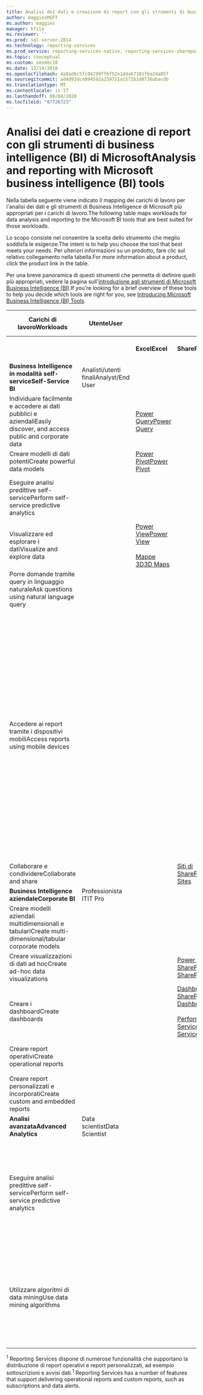 ```yaml
---
title: Analisi dei dati e creazione di report con gli strumenti di business intelligence (BI) di Microsoft
author: maggiesMSFT
ms.author: maggies
manager: kfile
ms.reviewer: ''
ms.prod: sql-server-2014
ms.technology: reporting-services
ms.prod_service: reporting-services-native, reporting-services-sharepoint
ms.topic: conceptual
ms.custom: seodec18
ms.date: 12/14/2018
ms.openlocfilehash: 4a8ad6c5fc04199ffbf52e14da67181f6a2da85f
ms.sourcegitcommit: ad4d92dce894592a259721a1571b1d8736abacdb
ms.translationtype: MT
ms.contentlocale: it-IT
ms.lasthandoff: 08/04/2020
ms.locfileid: "87726723"
---
```

# <a name="analysis-and-reporting-with-microsoft-business-intelligence-bi-tools"></a><span data-ttu-id="58aaa-102">Analisi dei dati e creazione di report con gli strumenti di business intelligence (BI) di Microsoft</span><span class="sxs-lookup"><span data-stu-id="58aaa-102">Analysis and reporting with Microsoft business intelligence (BI) tools</span></span>

  <span data-ttu-id="58aaa-103">Nella tabella seguente viene indicato il mapping dei carichi di lavoro per l'analisi dei dati e gli strumenti di Business Intelligence di Microsoft più appropriati per i carichi di lavoro.</span><span class="sxs-lookup"><span data-stu-id="58aaa-103">The following table maps workloads for data analysis and reporting to the Microsoft BI tools that are best suited for those workloads.</span></span>  
  
 <span data-ttu-id="58aaa-104">Lo scopo consiste nel consentire la scelta dello strumento che meglio soddisfa le esigenze.</span><span class="sxs-lookup"><span data-stu-id="58aaa-104">The intent is to help you choose the tool that best meets your needs.</span></span> <span data-ttu-id="58aaa-105">Per ulteriori informazioni su un prodotto, fare clic sul relativo collegamento nella tabella.</span><span class="sxs-lookup"><span data-stu-id="58aaa-105">For more information about a product, click the product link in the table.</span></span>  
  
 <span data-ttu-id="58aaa-106">Per una breve panoramica di questi strumenti che permetta di definire quelli più appropriati, vedere la pagina sull'[introduzione agli strumenti di Microsoft Business Intelligence (BI)](https://www.digitalvidya.com/blog/introduction-to-microsoft-power-bi/).</span><span class="sxs-lookup"><span data-stu-id="58aaa-106">If you're looking for a brief overview of these tools to help you decide which tools are right for you, see [Introducing Microsoft Business Intelligence (BI) Tools](https://www.digitalvidya.com/blog/introduction-to-microsoft-power-bi/).</span></span>  
  
|<span data-ttu-id="58aaa-107">Carichi di lavoro</span><span class="sxs-lookup"><span data-stu-id="58aaa-107">Workloads</span></span>|<span data-ttu-id="58aaa-108">Utente</span><span class="sxs-lookup"><span data-stu-id="58aaa-108">User</span></span>|||<span data-ttu-id="58aaa-109">Strumenti di Business Intelligence</span><span class="sxs-lookup"><span data-stu-id="58aaa-109">BI Tools</span></span>|||  
|---------------|----------|-|-|--------------|-|-|  
|||<span data-ttu-id="58aaa-110">**Excel**</span><span class="sxs-lookup"><span data-stu-id="58aaa-110">**Excel**</span></span>|<span data-ttu-id="58aaa-111">**SharePoint**</span><span class="sxs-lookup"><span data-stu-id="58aaa-111">**SharePoint**</span></span>|<span data-ttu-id="58aaa-112">**SharePoint Online**</span><span class="sxs-lookup"><span data-stu-id="58aaa-112">**SharePoint Online**</span></span>|<span data-ttu-id="58aaa-113">**Power BI**</span><span class="sxs-lookup"><span data-stu-id="58aaa-113">**Power BI**</span></span>|<span data-ttu-id="58aaa-114">**SQL Server**</span><span class="sxs-lookup"><span data-stu-id="58aaa-114">**SQL Server**</span></span>|  
|<span data-ttu-id="58aaa-115">**Business Intelligence in modalità self-service**</span><span class="sxs-lookup"><span data-stu-id="58aaa-115">**Self-Service BI**</span></span>|<span data-ttu-id="58aaa-116">Analisti/utenti finali</span><span class="sxs-lookup"><span data-stu-id="58aaa-116">Analyst/End User</span></span>||||||  
|<span data-ttu-id="58aaa-117">Individuare facilmente e accedere ai dati pubblici e aziendali</span><span class="sxs-lookup"><span data-stu-id="58aaa-117">Easily discover, and access public and corporate data</span></span>||[<span data-ttu-id="58aaa-118">Power Query</span><span class="sxs-lookup"><span data-stu-id="58aaa-118">Power Query</span></span>](https://go.microsoft.com/fwlink/p/?LinkId=391845)||[<span data-ttu-id="58aaa-119">Azure Data Catalog</span><span class="sxs-lookup"><span data-stu-id="58aaa-119">Azure Data Catalog</span></span>](https://azure.microsoft.com/services/data-catalog/)<br /><br />||  
|<span data-ttu-id="58aaa-120">Creare modelli di dati potenti</span><span class="sxs-lookup"><span data-stu-id="58aaa-120">Create powerful data models</span></span>||[<span data-ttu-id="58aaa-121">Power Pivot</span><span class="sxs-lookup"><span data-stu-id="58aaa-121">Power Pivot</span></span>](https://support.office.com/article/power-pivot-overview-and-learning-f9001958-7901-4caa-ad80-028a6d2432ed?ui=en-US&rs=en-US&ad=US)|||[<span data-ttu-id="58aaa-122">Power BI Desktop</span><span class="sxs-lookup"><span data-stu-id="58aaa-122">Power BI Desktop</span></span>](/power-bi/fundamentals/desktop-get-the-desktop)||  
|<span data-ttu-id="58aaa-123">Eseguire analisi predittive self-service</span><span class="sxs-lookup"><span data-stu-id="58aaa-123">Perform self-service predictive analytics</span></span>||||||[<span data-ttu-id="58aaa-124">Componenti aggiuntivi Data mining per Excel</span><span class="sxs-lookup"><span data-stu-id="58aaa-124">Data Mining Add-Ins for Excel</span></span>](../analysis-services/data-mining-client-for-excel-sql-server-data-mining-add-ins.md)|  
|<span data-ttu-id="58aaa-125">Visualizzare ed esplorare i dati</span><span class="sxs-lookup"><span data-stu-id="58aaa-125">Visualize and explore data</span></span>||[<span data-ttu-id="58aaa-126">Power View</span><span class="sxs-lookup"><span data-stu-id="58aaa-126">Power View</span></span>](https://go.microsoft.com/fwlink/p/?LinkId=391847)<br /><br /> [<span data-ttu-id="58aaa-127">Mappe 3D</span><span class="sxs-lookup"><span data-stu-id="58aaa-127">3D Maps</span></span>](https://support.office.com/article/visualize-your-data-in-3d-maps-ce6b1d5c-4602-4dae-b487-91ec0268e75d)|||||  
|<span data-ttu-id="58aaa-128">Porre domande tramite query in linguaggio naturale</span><span class="sxs-lookup"><span data-stu-id="58aaa-128">Ask questions using natural language query</span></span>|||||[<span data-ttu-id="58aaa-129">D & A</span><span class="sxs-lookup"><span data-stu-id="58aaa-129">Q & A</span></span>](https://docs.microsoft.com/power-bi/consumer/end-user-q-and-a)||  
|<span data-ttu-id="58aaa-130">Accedere ai report tramite i dispositivi mobili</span><span class="sxs-lookup"><span data-stu-id="58aaa-130">Access reports using mobile devices</span></span>||||[<span data-ttu-id="58aaa-131">HTML 5 (supporta la visualizzazione di file <10 MB)</span><span class="sxs-lookup"><span data-stu-id="58aaa-131">HTML 5 (supports viewing <10-MB files)</span></span>](https://go.microsoft.com/fwlink/p/?LinkId=391853)|[<span data-ttu-id="58aaa-132">HTML 5 (supporta la visualizzazione di file <250 MB)</span><span class="sxs-lookup"><span data-stu-id="58aaa-132">HTML 5 (supports viewing <250 MB)</span></span>](https://go.microsoft.com/fwlink/p/?LinkId=391854)<br /><br /> [<span data-ttu-id="58aaa-133">App Power BI per dispositivi mobili su dispositivi iOS</span><span class="sxs-lookup"><span data-stu-id="58aaa-133">Power BI mobile app on iOS devices</span></span>](https://docs.microsoft.com/power-bi/consumer/mobile/mobile-iphone-app-get-started)<br /><br /> [<span data-ttu-id="58aaa-134">App Power BI per dispositivi mobili su dispositivi Android</span><span class="sxs-lookup"><span data-stu-id="58aaa-134">Power BI mobile app on Android devices</span></span>](https://docs.microsoft.com/power-bi/consumer/mobile/mobile-android-app-get-started) <br /><br />[<span data-ttu-id="58aaa-135">App Power BI per dispositivi mobili per Windows 10</span><span class="sxs-lookup"><span data-stu-id="58aaa-135">Power BI mobile app for Windows 10</span></span>](https://docs.microsoft.com/power-bi/consumer/mobile/mobile-windows-10-phone-app-get-started)||  
|<span data-ttu-id="58aaa-136">Collaborare e condividere</span><span class="sxs-lookup"><span data-stu-id="58aaa-136">Collaborate and share</span></span>|||[<span data-ttu-id="58aaa-137">Siti di SharePoint</span><span class="sxs-lookup"><span data-stu-id="58aaa-137">SharePoint Sites</span></span>](https://go.microsoft.com/fwlink/p/?LinkId=391849)|[<span data-ttu-id="58aaa-138">Siti del team SharePoint</span><span class="sxs-lookup"><span data-stu-id="58aaa-138">SharePoint Team Sites</span></span>](https://go.microsoft.com/fwlink/p/?LinkId=391850)|[<span data-ttu-id="58aaa-139">Siti di Power BI</span><span class="sxs-lookup"><span data-stu-id="58aaa-139">Power BI Sites</span></span>](https://docs.microsoft.com/power-bi/service-how-to-collaborate-distribute-dashboards-reports)||  
|<span data-ttu-id="58aaa-140">**Business Intelligence aziendale**</span><span class="sxs-lookup"><span data-stu-id="58aaa-140">**Corporate BI**</span></span>|<span data-ttu-id="58aaa-141">Professionista IT</span><span class="sxs-lookup"><span data-stu-id="58aaa-141">IT Pro</span></span>||||||  
|<span data-ttu-id="58aaa-142">Creare modelli aziendali multidimensionali e tabulari</span><span class="sxs-lookup"><span data-stu-id="58aaa-142">Create multi-dimensional/tabular corporate models</span></span>||||||[<span data-ttu-id="58aaa-143">Analysis Services</span><span class="sxs-lookup"><span data-stu-id="58aaa-143">Analysis Services</span></span>](https://docs.microsoft.com/analysis-services/analysis-services-overview)|  
|<span data-ttu-id="58aaa-144">Creare visualizzazioni di dati ad hoc</span><span class="sxs-lookup"><span data-stu-id="58aaa-144">Create ad-hoc data visualizations</span></span>|||[<span data-ttu-id="58aaa-145">Power View per SharePoint</span><span class="sxs-lookup"><span data-stu-id="58aaa-145">Power View for SharePoint</span></span>](https://go.microsoft.com/fwlink/p/?LinkId=391858)||||  
|<span data-ttu-id="58aaa-146">Creare i dashboard</span><span class="sxs-lookup"><span data-stu-id="58aaa-146">Create dashboards</span></span>|||[<span data-ttu-id="58aaa-147">Dashboard di SharePoint</span><span class="sxs-lookup"><span data-stu-id="58aaa-147">SharePoint Dashboards</span></span>](https://go.microsoft.com/fwlink/p/?LinkId=391859)<br /><br /> [<span data-ttu-id="58aaa-148">PerformancePoint Services</span><span class="sxs-lookup"><span data-stu-id="58aaa-148">PerformancePoint Services</span></span>](https://technet.microsoft.com/library/ee424392.aspx)||||  
|<span data-ttu-id="58aaa-149">Creare report operativi</span><span class="sxs-lookup"><span data-stu-id="58aaa-149">Create operational reports</span></span>||||||<span data-ttu-id="58aaa-150"><sup>1</sup> [Reporting Services](create-deploy-and-manage-mobile-and-paginated-reports.md)</span><span class="sxs-lookup"><span data-stu-id="58aaa-150"><sup>1</sup> [Reporting Services](create-deploy-and-manage-mobile-and-paginated-reports.md)</span></span>|  
|<span data-ttu-id="58aaa-151">Creare report personalizzati e incorporati</span><span class="sxs-lookup"><span data-stu-id="58aaa-151">Create custom and embedded reports</span></span>||||||<span data-ttu-id="58aaa-152"><sup>1</sup> [Reporting Services](create-deploy-and-manage-mobile-and-paginated-reports.md)</span><span class="sxs-lookup"><span data-stu-id="58aaa-152"><sup>1</sup> [Reporting Services](create-deploy-and-manage-mobile-and-paginated-reports.md)</span></span>|  
|<span data-ttu-id="58aaa-153">**Analisi avanzata**</span><span class="sxs-lookup"><span data-stu-id="58aaa-153">**Advanced Analytics**</span></span>|<span data-ttu-id="58aaa-154">Data scientist</span><span class="sxs-lookup"><span data-stu-id="58aaa-154">Data Scientist</span></span>||||||  
|<span data-ttu-id="58aaa-155">Eseguire analisi predittive self-service</span><span class="sxs-lookup"><span data-stu-id="58aaa-155">Perform self-service predictive analytics</span></span>||||||<span data-ttu-id="58aaa-156">[Componenti aggiuntivi Data mining per Excel](https://msdn.microsoft.com/library/dn282385\(v=sql.120\).aspx)</span><span class="sxs-lookup"><span data-stu-id="58aaa-156">[Data Mining Add-Ins for Excel](https://msdn.microsoft.com/library/dn282385\(v=sql.120\).aspx)</span></span>|  
|<span data-ttu-id="58aaa-157">Utilizzare algoritmi di data mining</span><span class="sxs-lookup"><span data-stu-id="58aaa-157">Use data mining algorithms</span></span>||||||<span data-ttu-id="58aaa-158">[Data mining in Analysis Services](https://technet.microsoft.com/library/bb510516\(v=sql.120\).aspx)</span><span class="sxs-lookup"><span data-stu-id="58aaa-158">[Data Mining in Analysis Services](https://technet.microsoft.com/library/bb510516\(v=sql.120\).aspx)</span></span>|  
  
 <span data-ttu-id="58aaa-159"><sup>1</sup> Reporting Services dispone di numerose funzionalità che supportano la distribuzione di report operativi e report personalizzati, ad esempio sottoscrizioni e avvisi dati.</span><span class="sxs-lookup"><span data-stu-id="58aaa-159"><sup>1</sup> Reporting Services has a number of features that support delivering operational reports and custom reports, such as subscriptions and data alerts.</span></span>